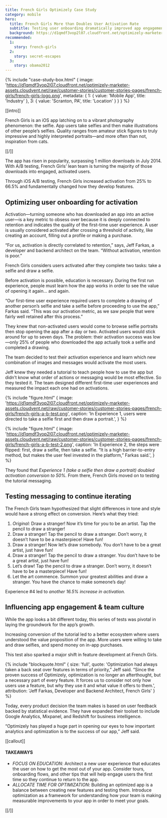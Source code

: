 ```yaml
---
title: French Girls Optimizely Case Study
category: mobile
hero:
  title: French Girls More than Doubles User Activation Rate
  subtitle: Testing user onboarding dramatically improved app engagement and retention
  background: https://d1qmdf3vop2l07.cloudfront.net/optimizely-marketer-assets.cloudvent.net/raw/customer-stories/customer-stories-pages/french-girls/frenchgirls-hero.jpg
recommended:
  1:
    story: french-girls
  2:
    story: secret-escapes
  3:
    story: obama2012
---
```

{% include "case-study-box.html"
  {
    image: 'https://d1qmdf3vop2l07.cloudfront.net/optimizely-marketer-assets.cloudvent.net/raw/customer-stories/customer-stories-pages/french-girls/french-girls-logo.png',
    metadata: {
      1: {
        value: 'Mobile App',
        title: 'Industry'
      },
      3: {
        value: 'Scranton, PA',
        title: 'Location'
      }
    }
  }
%}

[[intro]]

 French Girls is an iOS app latching on to a vibrant photography phenomenon: the selfie. App users take selfies and then make illustrations of other people’s selfies. Quality ranges from amateur stick figures to truly impressive and highly interpreted portraits—and more often than not, inspiration from cats.

[[/]]

The app has risen in popularity, surpassing 1 million downloads in July 2014. With A/B testing, French Girls’ lean team is turning the majority of those downloads into engaged, activated users.

Through iOS A/B testing, French Girls increased activation from 25% to 66.5% and fundamentally changed how they develop features.

## Optimizing user onboarding for activation

Activation—turning someone who has downloaded an app into an active user—is a key metric to obsess over because it is deeply connected to retention and indicates the quality of the first-time user experience. A user is usually considered activated after crossing a threshold of activity, like creating an account, filling out a profile or making a purchase.

“For us, activation is directly correlated to retention,” says, Jeff Farkas, a developer and backend architect on the team. “Without activation, retention is poor.”

French Girls considers users activated after they complete two tasks: take a selfie and draw a selfie.

Before activation is possible, education is necessary. During the first run experience, people must learn how the app works in order to see the value of opening it again… and again.

“Our first-time user experience required users to complete a drawing of another person’s selfie and take a selfie before proceeding to use the app,” Farkas said. “This was our activation metric, as we saw people that were fairly well retained after this process.”

They knew that non-activated users would come to browse selfie portraits then stop opening the app after a day or two. Activated users would stick around for up to seven days. The problem: their activation success was low—only 25% of people who downloaded the app actually took a selfie and completed a drawing.

The team decided to test their activation experience and learn which new combination of images and messages would activate the most users.

Jeff knew they needed a tutorial to teach people how to use the app but didn’t know what order of actions or messaging would be most effective. So they tested it. The team designed different first-time user experiences and measured the impact each one had on activations.

{% include "figure.html"
  {
    image: 'https://d1qmdf3vop2l07.cloudfront.net/optimizely-marketer-assets.cloudvent.net/raw/customer-stories/customer-stories-pages/french-girls/french-girls-a-b-test.png',
    caption: 'In Experience 1, users were directed to take a selfie first and then draw a portrait.',
  }
%}

{% include "figure.html"
  {
    image: 'https://d1qmdf3vop2l07.cloudfront.net/optimizely-marketer-assets.cloudvent.net/raw/customer-stories/customer-stories-pages/french-girls/french-girls-a-b-test-2.png',
    caption: 'In Experience 2, the steps were flipped: first, draw a selfie, then take a selfie. “It is a high barrier-to-entry method, but makes the user feel invested in the platform,” Farkas said.',
  }
%}

They found that *Experience 1 (take a selfie then draw a portrait) doubled activation conversion to 50%.* From there, French Girls moved on to testing the tutorial messaging.

## Testing messaging to continue iterating

The French Girls team hypothesized that slight differences in tone and style would have a strong effect on conversion. Here’s what they tried:

1. *Original:* Draw a stranger! Now it’s time for you to be an artist. Tap the pencil to draw a stranger!
2. Draw a stranger! Tap the pencil to draw a stranger. Don’t worry, it doesn’t have to be a masterpiece! Have fun!
3. Draw a stranger! Now let’s draw somebody. You don’t have to be a great artist, just have fun!
4. Draw a stranger! Tap the pencil to draw a stranger. You don’t have to be a great artist, just have fun!
5. Let’s draw! Tap the pencil to draw a stranger. Don’t worry, it doesn’t have to be a masterpiece! Have fun!
6. Let the art commence. Summon your greatest abilities and draw a stranger. You have the chance to make someone’s day!

Experience #4 led to *another 16.5% increase in activation.*

## Influencing app engagement & team culture

While the app looks a bit different today, this series of tests was pivotal in laying the groundwork for the app’s growth.

Increasing conversion of the tutorial led to a better ecosystem where users understood the value proposition of the app. More users were willing to take and draw selfies, and spend money on in-app purchases.

This test also sparked a major shift in feature development at French Girls.

{% include "blockquote.html"
  {
    size: 'full',
    quote: 'Optimization had always taken a back seat over features in terms of priority,” Jeff said. “Since the proven success of Optimizely, optimization is no longer an afterthought, but a necessary part of every feature. It forces us to consider not only how users use a feature, but why they use it and what value it offers to them.',
    attribution: 'Jeff Farkas, Developer and Backend Architect, French Girls'
  }
%}

Today, every product decision the team makes is based on user feedback backed by statistical evidence. They have expanded their toolset to include Google Analytics, Mixpanel, and Redshift for business intelligence.

“Optimizely has played a huge part in opening our eyes to how important analytics and optimization is to the success of our app,” Jeff said.

[[callout]]

#### TAKEAWAYS

- *FOCUS ON EDUCATION*: Architect a new user experience that educates the user on how to get the most out of your app. Consider tours, onboarding flows, and other tips that will help engage users the first time so they continue to return to the app.
- *ALLOCATE TIME FOR OPTIMIZATION*: Building an optimized app is a balance between creating new features and testing them. Introduce optimization as a framework for understanding how your team is making measurable improvements to your app in order to meet your goals.

[[/]]